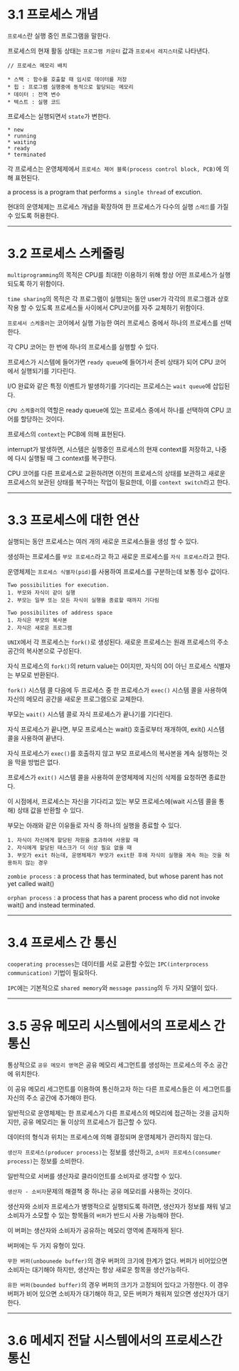 # 3.1 프로세스 개념 

`프로세스`란 실행 중인 프로그램을 말한다.

프로세스의 현재 활동 상태는 `프로그램 카운터` 값과 `프로세서 레지스터`로 나타낸다.

```
// 프로세스 메모리 배치

* 스택 : 함수를 호출할 때 임시로 데이터를 저장
* 힙 : 프로그램 실행중에 동적으로 할당되는 메모리
* 데이터 : 전역 변수
* 텍스트 : 실행 코드
```

프로세스는 실행되면서 `state`가 변한다.

```
* new
* running
* waiting
* ready
* terminated
```

각 프로세스는 운영체제에서 `프로세스 제어 블록(process control block, PCB)`에 의해 표현된다.

a process is a program that performs `a single thread` of excution.

현대의 운영체제는 프로세스 개념을 확장하여 한 프로세스가 다수의 실행 `스레드`를  가질 수 있도록 허용한다.


* * *

# 3.2 프로세스 스케줄링

`multiprogramming`의 목적은 CPU를 최대한 이용하기 위해 항상 어떤 프로세스가 실행되도록 하기 위함이다.

`time sharing`의 목적은 각 프로그램이 실행되는 동안 user가 각각의 프로그램과 상호작용 할 수 있도록 프로세스들 사이에서 CPU코어를 자주 교체하기 위함이다.

`프로세서 스케줄러`는 코어에서 실행 가능한 여러 프로세스 중에서 하나의 프로세스를 선택한다.

각 CPU 코어는 한 번에 하나의 프로세스를 실행할 수 있다.

프로세스가 시스템에 들어가면 `ready queue`에 들어가서 준비 상태가 되어 CPU 코어에서 실행되기를 기다린다.

I/O 완료와 같은 특정 이벤트가 발생하기를 기다리는 프로세스는 `wait queue`에 삽입된다.

`CPU 스케줄러`의 역할은 ready queue에 있는 프로세스 중에서 하나를 선택하여 CPU 코어를 할당하는 것이다.

프로세스의 `context`는 PCB에 의해 표현된다.

interrupt가 발생하면, 시스템은 실행중인 프로세스의 현재 context를 저장하고, 나중에 다시 실행될 때 그 context를 복구한다.

CPU 코어를 다른 프로세스로 교환하려면 이전의 프로세스의 상태를 보관하고 새로운 프로세스의 보관된 상태를 복구하는 작업이 필요한데, 이를 `context switch`라고 한다.

* * *

# 3.3 프로세스에 대한 연산

실행되는 동안 프로세스는 여러 개의 새로운 프로세스들을 생성 할 수 있다.

생성하는 프로세스를 `부모 프로세스`라고 하고 새로운 프로세스를 `자식 프로세스`라고 한다.

운영체제는 `프로세스 식별자(pid)`를 사용하여 프로세스를 구분하는데 보통 정수 값이다.

```
Two possibilities for execution.
1. 부모와 자식이 같이 실행
2. 부모는 일부 또는 모든 자식이 실행을 종료할 때까지 기다림

Two possibilites of address space
1. 자식은 부모의 복사본
2. 자식은 새로운 프로그램
```

`UNIX`에서 각 프로세스는 `fork()`로 생성된다. 새로운 프로세스는 원래 프로세스의 주소 공간의 복사본으로 구성된다.

자식 프로세스의 `fork()`의 return value는 0이지만, 자식의 0이 아닌 프로세스 식별자는 부모로 반환된다.

`fork()` 시스템 콜 다음에 두 프로세스 중 한 프로세스가 `exec()` 시스템 콜을 사용하여 자신의 메모리 공간을 새로운 프로그램으로 교체한다.

부모는 `wait()` 시스템 콜로 자식 프로세스가 끝나기를 기다린다.

자식 프로세스가 끝나면, 부모 프로세스는 wait() 호출로부터 재개하여, exit() 시스템 콜을 사용하여 끝낸다.

자식 프로세스가 `exec()`를 호출하지 않고 부모 프로세스의 복사본을 계속 실행하는 것을 막을 방법은 없다.

프로세스가 `exit()` 시스템 콜을 사용하여 운영체제에 지신의 삭제를 요청하면 종료한다.

이 시점에서, 프로세스는 자신을 기다리고 있는 부모 프로세스에(wait 시스템 콜을 통해) 상태 값을 반환할 수 있다.

부모는 아래와 같은 이유들로 자식 중 하나의 실행을 종료할 수 있다.

```
1. 자식이 자신에게 할당된 자원을 초과하여 사용할 때
2. 자식에게 할당된 태스크가 더 이상 필요 없을 때
3. 부모가 exit 하는데, 운영체제가 부모가 exit한 후에 자식이 실행을 계속 하는 것을 허용하지 않는 경우
```

`zombie process` : a process that has terminated, but whose parent has not yet called wait()

`orphan process` : a process that has a parent process who did not invoke wait() and instead terminated.

* * *

# 3.4 프로세스 간 통신

`cooperating processes`는 데이터를 서로 교환할 수있는 `IPC(interprocess communication)` 기법이 필요하다.

`IPC`에는 기본적으로 `shared memory`와 `message passing`의 두 가지 모델이 있다.

* * *

# 3.5 공유 메모리 시스템에서의 프로세스 간 통신

통상적으로 `공유 메모리 영역`은 공유 메모리 세그먼트를 생성하는 프로세스의 주소 공간에 위치한다.

이 공유 메모리 세그먼트를 이용하여 통신하고자 하는 다른 프로세스들은 이 세그먼트를 자신의 주소 공간에 추가해야 한다.

일반적으로 운영체제는 한 프로세스가 다른 프로세스의 메모리에 접근하는 것을 금지하지만, 공유 메모리는 둘 이상의 프로세스가 접근할 수 있다.

데이터의 형식과 위치는 프로세스에 의해 결정되며 운영체제가 관리하지 않는다.

`생산자 프로세스(producer process)`는 정보를 생산하고, `소비자 프로세스(consumer process)`는 정보를 소비한다.

일반적으로 서버를 생산자로 클라이언트를 소비자로 생각할 수 있다.

`생산자 - 소비자`문제의 해결책 중 하나는 공유 메모리를 사용하는 것이다.

생산자와 소비자 프로세스가 병행적으로 실행되도록 하려면, 생산자가 정보를 채워 넣고 소비자가 소모할 수 있는 항목들의 `버퍼`가 반드시 사용 가능해야 한다.

이 버퍼는 생산자와 소비자가 공유하는 메모리 영역에 존재하게 된다.

버퍼에는 두 가지 유형이 있다.

`무한 버퍼(unbounede buffer)`의 경우 버퍼의 크기에 한계가 없다. 버퍼가 비어있으면 소비자는 대기해야 하지만, 생산자는 항상 새로운 항목을 생산가능하다.

`유한 버퍼(bounded buffer)`의 경우 버퍼의 크기가 고정되어 있다고 가정한다. 이 경우 버퍼가 비어 있으면 소비자가 대기해야 하고, 모든 버퍼가 채워져 있으면 생산자가 대기한다. 

* * *

# 3.6 메세지 전달 시스템에서의 프로세스간 통신

